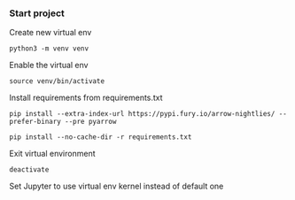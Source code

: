 ### Start project 

Create new virtual env

`python3 -m venv venv`

Enable the virtual env

`source venv/bin/activate`

Install requirements from requirements.txt

`pip install --extra-index-url https://pypi.fury.io/arrow-nightlies/ --prefer-binary --pre pyarrow`

`pip install --no-cache-dir -r requirements.txt`

Exit virtual environment

`deactivate`

Set Jupyter to use virtual env kernel instead of default one